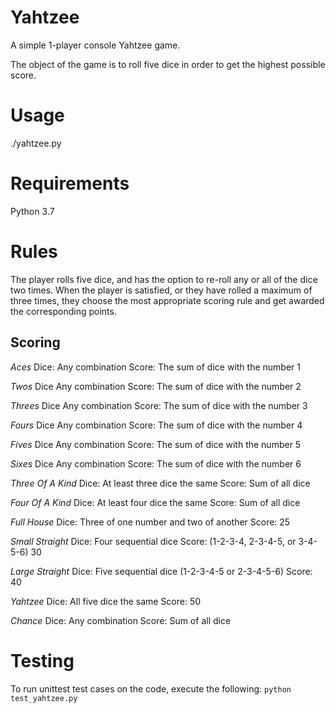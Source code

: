 # Yahtzee
A simple 1-player console Yahtzee game.

The object of the game is to roll five dice in order to get the highest possible score.

# Usage
./yahtzee.py

# Requirements
Python 3.7

# Rules

The player rolls five dice, and has the option to re-roll any or all of the dice two times. When the player is satisfied, or they have rolled a maximum of three times, they choose the most appropriate scoring rule and get awarded the corresponding points.

## Scoring

*Aces*
Dice:   Any combination
Score:  The sum of dice with the number 1

*Twos*
Dice    Any combination
Score:  The sum of dice with the number 2

*Threes*
Dice    Any combination
Score:  The sum of dice with the number 3

*Fours*
Dice    Any combination
Score:  The sum of dice with the number 4

*Fives*
Dice    Any combination
Score:  The sum of dice with the number 5

*Sixes*
Dice    Any combination
Score:  The sum of dice with the number 6

*Three Of A Kind*
Dice:   At least three dice the same
Score:  Sum of all dice

*Four Of A Kind*
Dice:   At least four dice the same
Score:  Sum of all dice

*Full House*
Dice:   Three of one number and two of another
Score:  25

*Small Straight*
Dice:   Four sequential dice
Score:  (1-2-3-4, 2-3-4-5, or 3-4-5-6)
30

*Large Straight*
Dice:   Five sequential dice (1-2-3-4-5 or 2-3-4-5-6)
Score:  40

*Yahtzee*
Dice:   All five dice the same
Score:  50

*Chance*
Dice:   Any combination
Score:  Sum of all dice

# Testing
To run unittest test cases on the code, execute the following:
`python test_yahtzee.py`
